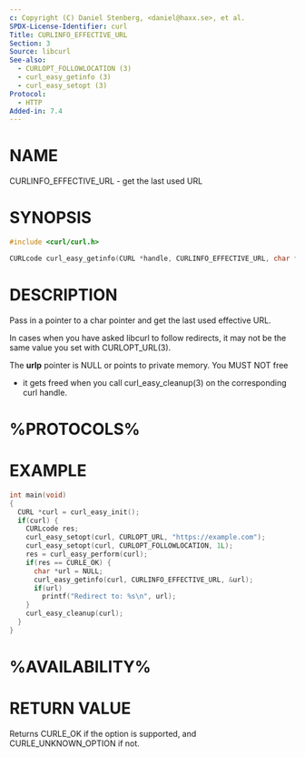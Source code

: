```yaml
---
c: Copyright (C) Daniel Stenberg, <daniel@haxx.se>, et al.
SPDX-License-Identifier: curl
Title: CURLINFO_EFFECTIVE_URL
Section: 3
Source: libcurl
See-also:
  - CURLOPT_FOLLOWLOCATION (3)
  - curl_easy_getinfo (3)
  - curl_easy_setopt (3)
Protocol:
  - HTTP
Added-in: 7.4
---
```


# NAME

CURLINFO_EFFECTIVE_URL - get the last used URL

# SYNOPSIS

~~~c
#include <curl/curl.h>

CURLcode curl_easy_getinfo(CURL *handle, CURLINFO_EFFECTIVE_URL, char **urlp);
~~~

# DESCRIPTION

Pass in a pointer to a char pointer and get the last used effective URL.

In cases when you have asked libcurl to follow redirects, it may not be the same
value you set with CURLOPT_URL(3).

The **urlp** pointer is NULL or points to private memory. You MUST NOT free
- it gets freed when you call curl_easy_cleanup(3) on the corresponding curl
handle.

# %PROTOCOLS%

# EXAMPLE

~~~c
int main(void)
{
  CURL *curl = curl_easy_init();
  if(curl) {
    CURLcode res;
    curl_easy_setopt(curl, CURLOPT_URL, "https://example.com");
    curl_easy_setopt(curl, CURLOPT_FOLLOWLOCATION, 1L);
    res = curl_easy_perform(curl);
    if(res == CURLE_OK) {
      char *url = NULL;
      curl_easy_getinfo(curl, CURLINFO_EFFECTIVE_URL, &url);
      if(url)
        printf("Redirect to: %s\n", url);
    }
    curl_easy_cleanup(curl);
  }
}
~~~

# %AVAILABILITY%

# RETURN VALUE

Returns CURLE_OK if the option is supported, and CURLE_UNKNOWN_OPTION if not.
